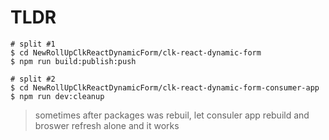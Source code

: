 # TLDR

```shell
# split #1
$ cd NewRollUpClkReactDynamicForm/clk-react-dynamic-form
$ npm run build:publish:push

# split #2
$ cd NewRollUpClkReactDynamicForm/clk-react-dynamic-form-consumer-app
$ npm run dev:cleanup
```

> sometimes after packages was rebuil, let consuler app rebuild and broswer refresh alone and it works